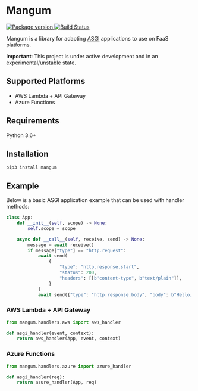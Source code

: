 # Mangum

<a href="https://pypi.org/project/mangum/">
    <img src="https://badge.fury.io/py/mangum.svg" alt="Package version">
</a>
<a href="https://travis-ci.org/erm/mangum">
    <img src="https://travis-ci.org/erm/mangum.svg?branch=master" alt="Build Status">
</a>


Mangum is a library for adapting [ASGI](https://asgi.readthedocs.io/en/latest/) applications to use on FaaS platforms.

**Important**: This project is under active development and in an experimental/unstable state.

## Supported Platforms

- AWS Lambda + API Gateway
- Azure Functions

## Requirements

Python 3.6+

## Installation

```pip3 install mangum```

## Example

Below is a basic ASGI application example that can be used with handler methods:

```python
class App:
    def __init__(self, scope) -> None:
        self.scope = scope

    async def __call__(self, receive, send) -> None:
        message = await receive()
        if message["type"] == "http.request":
            await send(
                {
                    "type": "http.response.start",
                    "status": 200,
                    "headers": [[b"content-type", b"text/plain"]],
                }
            )
            await send({"type": "http.response.body", "body": b"Hello, world!"})
```

### AWS Lambda + API Gateway

```python
from mangum.handlers.aws import aws_handler

def asgi_handler(event, context):
    return aws_handler(App, event, context)
```

### Azure Functions

```python
from mangum.handlers.azure import azure_handler

def asgi_handler(req):
    return azure_handler(App, req)

```
